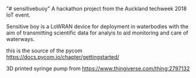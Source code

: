 "# sensitivebuoy" 
A hackathon project from the Auckland techweek 2018 IoT event.

Sensitive boy is a LoWRAN device for deployment in waterbodies with the aim of  transmitting scientific data for analyis to aid monitoring and care of waterways.

this is the source of the pycom
https://docs.pycom.io/chapter/gettingstarted/

3D printed syringe pump from https://www.thingiverse.com/thing:2797132
